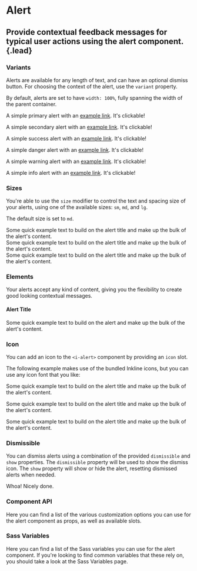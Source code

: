 # Alert
## Provide contextual feedback messages for typical user actions using the alert component. {.lead}

### Variants
Alerts are available for any length of text, and can have an optional dismiss button. For choosing the context of the alert,
use the `variant` property.

By default, alerts are set to have `width: 100%`, fully spanning the width of the parent container.

<i-code-preview title="Alert Variants">

<div class="_margin-bottom-1">
    <i-alert variant="primary">
        <p>A simple primary alert with an <a href="https://inkline.io" onclick="return false;">example link</a>. It's clickable!</p>
    </i-alert>
</div>
<div class="_margin-bottom-1">
    <i-alert variant="secondary">
        <p>A simple secondary alert with an <a href="https://inkline.io" onclick="return false;">example link</a>. It's clickable!</p>
    </i-alert>
</div>
<div class="_margin-bottom-1">
    <i-alert variant="success">
        <p>A simple success alert with an <a href="https://inkline.io" onclick="return false;">example link</a>. It's clickable!</p>
    </i-alert>
</div>
<div class="_margin-bottom-1">
    <i-alert variant="danger">
        <p>A simple danger alert with an <a href="https://inkline.io" onclick="return false;">example link</a>. It's clickable!</p>
    </i-alert>
</div>
<div class="_margin-bottom-1">
    <i-alert variant="warning">
        <p>A simple warning alert with an <a href="https://inkline.io" onclick="return false;">example link</a>. It's clickable!</p>
    </i-alert>
</div>
<div>
    <i-alert variant="info">
        <p>A simple info alert with an <a href="https://inkline.io" onclick="return false;">example link</a>. It's clickable!</p>
    </i-alert>
</div>

<template slot="html">

~~~html
<i-alert variant="primary">
    <p>A simple primary alert with an <a href="https://inkline.io">example link</a>. It's clickable!</p>
</i-alert>
~~~
~~~html
<i-alert variant="secondary">
    <p>A simple secondary alert with an <a href="https://inkline.io">example link</a>. It's clickable!</p>
</i-alert>
~~~
~~~html
<i-alert variant="success">
    <p>A simple success alert with an <a href="https://inkline.io">example link</a>. It's clickable!</p>
</i-alert>
~~~
~~~html
<i-alert variant="danger">
    <p>A simple danger alert with an <a href="https://inkline.io">example link</a>. It's clickable!</p>
</i-alert>
~~~
~~~html
<i-alert variant="warning">
    <p>A simple warning alert with an <a href="https://inkline.io">example link</a>. It's clickable!</p>
</i-alert>
~~~
~~~html
<i-alert variant="info">
    <p>A simple info alert with an <a href="https://inkline.io">example link</a>. It's clickable!</p>
</i-alert>
~~~

</template>
</i-code-preview>

### Sizes
You're able to use the `size` modifier to control the text and spacing size of your alerts, using one of the available sizes: `sm`, `md`, and `lg`. 

The default size is set to `md`.

<i-code-preview title="Alert Sizes">

<div class="_margin-bottom-1">
    <i-alert size="sm">
        Some quick example text to build on the alert title and make up the bulk of the alert's content.
    </i-alert>
</div>
<div class="_margin-bottom-1">
    <i-alert size="md">
        Some quick example text to build on the alert title and make up the bulk of the alert's content.
    </i-alert>
</div>
<div>
    <i-alert size="lg">
        Some quick example text to build on the alert title and make up the bulk of the alert's content.
    </i-alert>
</div>

<template slot="html">

~~~html
<i-alert size="sm">
    Some quick example text to build on the alert title and make up the bulk of the alert's content.
</i-alert>
~~~
~~~html
<i-alert size="md">
    Some quick example text to build on the alert title and make up the bulk of the alert's content.
</i-alert>
~~~
~~~html
<i-alert size="lg">
    Some quick example text to build on the alert title and make up the bulk of the alert's content.
</i-alert>
~~~

</template>
</i-code-preview>

### Elements
Your alerts accept any kind of content, giving you the flexibility to create good looking contextual messages.

<i-code-preview title="Alert Elements">

<div>
    <i-alert>
        <h4>Alert Title</h4>
        <p>
            Some quick example text to build on the alert and make up the bulk of the alert's content.
        </p>
    </i-alert>
</div>

<template slot="html">

~~~html
<i-alert>
    <h4>Alert Title</h4>
    <p>
        Some quick example text to build on the alert and make up the bulk of the alert's content.
    </p>
</i-alert>
~~~

</template>
</i-code-preview>

### Icon
You can add an icon to the `<i-alert>` component by providing an `icon` slot. 

The following example makes use of the bundled Inkline icons, but you can use any icon font that you like:

<i-code-preview title="Alert Icon">

<i-alert variant="info" class="_margin-bottom-1">
    <template slot="icon"><i class="inkline-icon -info"></i></template>
    <p>Some quick example text to build on the alert title and make up the bulk of the alert's content.</p>
</i-alert>
<i-alert variant="warning" class="_margin-bottom-1">
    <template slot="icon"><i class="inkline-icon -warning"></i></template>
    <p>Some quick example text to build on the alert title and make up the bulk of the alert's content.</p>
</i-alert>
<i-alert variant="danger">
    <template slot="icon"><i class="inkline-icon -danger"></i></template>
    <p>Some quick example text to build on the alert title and make up the bulk of the alert's content.</p>
</i-alert>

<template slot="html">

~~~html
<i-alert variant="info">
    <template slot="icon"><i class="inkline-icon -info"></i></template>
    <p>Some quick example text to build on the alert title and make up the bulk of the alert's content.</p>
</i-alert>
~~~
~~~html
<i-alert variant="warning">
    <template slot="icon"><i class="inkline-icon -warning"></i></template>
    <p>Some quick example text to build on the alert title and make up the bulk of the alert's content.</p>
</i-alert>
~~~
~~~html
<i-alert variant="danger">
    <template slot="icon"><i class="inkline-icon -danger"></i></template>
    <p>Some quick example text to build on the alert title and make up the bulk of the alert's content.</p>
</i-alert>
~~~

</template>
</i-code-preview>

### Dismissible
You can dismiss alerts using a combination of the provided `dismissible` and `show` properties. The `dismissible` property will be used to show the dismiss icon. The `show` property will show or hide the alert, resetting dismissed alerts when needed.

<i-code-preview title="Dismissible Alert">

<i-alert dismissible :show="visible" variant="primary">
    <p>Whoa! Nicely done.</p>
</i-alert>

<template slot="html">

~~~html
<i-alert dismissible :show="visible" variant="primary">
    <p>Whoa! Nicely done.</p>
</i-alert>
~~~

</template>
<template slot="js">

~~~js
export default {
  data () {
    return {
      visible: true
    };
  }
}
~~~

</template>
</i-code-preview>

### Component API
Here you can find a list of the various customization options you can use for the alert component as props, as well as available slots.

<i-api-preview title="Alert API" markup="i-alert" expanded>
    <template slot="props">
        <api-table>
            <api-table-row>
                <template slot="property">dismissLabel</template>
                <template slot="description">Sets the dismiss lable, replaceable using the <code>dismiss</code> slot.</template>
                <template slot="type"><code>String</code></template>
                <template slot="values"></template>
                <template slot="default"><code>×</code></template>
            </api-table-row>
            <api-table-row>
                <template slot="property">dismissible</template>
                <template slot="description">Sets the alert as dismissible.</template>
                <template slot="type"><code>Boolean</code></template>
                <template slot="values"><code>true</code>, <code>false</code></template>
                <template slot="default"><code>false</code></template>
            </api-table-row>
            <api-table-row>
                <template slot="property">show</template>
                <template slot="description">Sets the dismiss <code>v-model</code> for the alert component. Alert is only visible if show is <code>true</code>.</template>
                <template slot="type"><code>Boolean</code></template>
                <template slot="values"><code>true</code>, <code>false</code></template>
                <template slot="default"><code>true</code></template>
            </api-table-row>
            <api-table-row>
                <template slot="property">size</template>
                <template slot="description">Sets the size of the alert component.</template>
                <template slot="type"><code>String</code></template>
                <template slot="values"><code>sm</code>, <code>md</code>, <code>lg</code></template>
                <template slot="default"><code>md</code></template>
            </api-table-row>
            <api-table-row>
                <template slot="property">variant</template>
                <template slot="description">Sets the color variant of the alert component.</template>
                <template slot="type"><code>String</code></template>
                <template slot="values"><code>primary</code>, <code>secondary</code>, <code>success</code>, <code>danger</code>, <code>warning</code>, <code>info</code></template>
                <template slot="default"><code>primary</code></template>
            </api-table-row>
        </api-table>
    </template>
    <template slot="slots">
        <api-table>
            <api-table-row>
                <template slot="slot">default</template>
                <template slot="description">Slot for alert default content.</template>
            </api-table-row>
            <api-table-row>
                <template slot="slot">dismiss</template>
                <template slot="description">Slot for alert dismiss button.</template>
            </api-table-row>
            <api-table-row>
                <template slot="slot">icon</template>
                <template slot="description">Slot for alert icon.</template>
            </api-table-row>
        </api-table>
    </template>
</i-api-preview>

### Sass Variables
Here you can find a list of the Sass variables you can use for the alert component. If you're looking to find common variables that these rely on, you should take a look at the <nuxt-link :to="{ name: 'docs-core-sass-variables' }">Sass Variables</nuxt-link> page.

<i-scss-preview title="Alert" expanded>
    <template slot="scss">
        <api-table>
            <api-table-row>
                <template slot="property">$alert-font-size</template>
                <template slot="default"><code>$font-size</code></template>
            </api-table-row>
            <api-table-row>
                <template slot="property">$alert-font-weight</template>
                <template slot="default"><code>font-weight(normal)</code></template>
            </api-table-row>
            <api-table-row>
                <template slot="property">$alert-line-height</template>
                <template slot="default"><code>$line-height</code></template>
            </api-table-row>
            <api-table-row>
                <template slot="property">$alert-border-width</template>
                <template slot="default"><code>$border-width</code></template>
            </api-table-row>
            <api-table-row>
                <template slot="property">$alert-border-radius</template>
                <template slot="default"><code>$border-radius</code></template>
            </api-table-row>
            <api-table-row>
                <template slot="property">$alert-padding-base</template>
                <template slot="default"><code>$spacer</code></template>
            </api-table-row>
            <api-table-row>
                <template slot="property">$alert-padding</template>
                <template slot="default"><code>size-map($alert-padding-base, $sizes, $size-multipliers)</code></template>
            </api-table-row>
            <api-table-row>
                <template slot="property">$alert-dismiss-size</template>
                <template slot="default"><code>1rem</code></template>
            </api-table-row>
            <api-table-row>
                <template slot="property">$alert-background-mix-percentage</template>
                <template slot="default"><code>60%</code></template>
            </api-table-row>
            <api-table-row>
                <template slot="property">$alert-border-darken-lighten-percentage</template>
                <template slot="default"><code>10%</code></template>
            </api-table-row>
            <api-table-row>
                <template slot="property">$alert-code-color-darken-lighten-percentage</template>
                <template slot="default"><code>10%</code></template>
            </api-table-row>
            <api-table-row>
                <template slot="property">$alert-code-background-color-darken-lighten-percentage</template>
                <template slot="default"><code>7%</code></template>
            </api-table-row>
            <api-table-row>
                <template slot="property">$alert-color-darken-lighten-percentage</template>
                <template slot="default"><code>30%</code></template>
            </api-table-row>
            <api-table-row>
                <template slot="property">$alert-link-color-darken-lighten-percentage</template>
                <template slot="default"><code>35%</code></template>
            </api-table-row>
            <api-table-row>
                <template slot="property">$alert-variants</template>
                <template slot="default"><code>('brand', 'state')</code></template>
            </api-table-row>
            <api-table-row>
                <template slot="property">$alert-variant-color-light</template>
                <template slot="default"><code>$variant-color-light</code></template>
            </api-table-row>
            <api-table-row>
                <template slot="property">$alert-variant-color-dark</template>
                <template slot="default"><code>$variant-color-dark</code></template>
            </api-table-row>
        </api-table>
    </template>
</i-scss-preview> 

